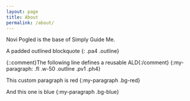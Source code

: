 ```yaml
---
layout: page
title: About
permalink: /about/
---
```


Novi Pogled is the base of Simply Guide Me.

A padded outlined blockquote
{: .pa4 .outline}

{::comment}The following line defines a reusable ALD{:/comment}
{:my-paragraph: .fl .w-50 .outline .pv1 .ph4}

This custom paragraph is red
{:my-paragraph .bg-red}

And this one is blue
{:my-paragraph .bg-blue}